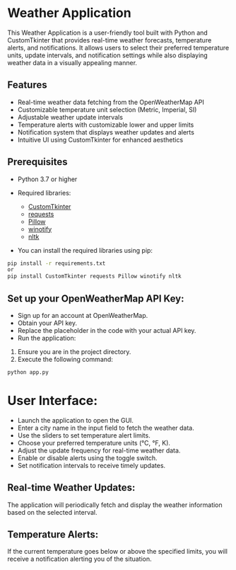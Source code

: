 # Weather Application

This Weather Application is a user-friendly tool built with Python and CustomTkinter that provides real-time weather forecasts, temperature alerts, and notifications. It allows users to select their preferred temperature units, update intervals, and notification settings while also displaying weather data in a visually appealing manner.

## Features

- Real-time weather data fetching from the OpenWeatherMap API
- Customizable temperature unit selection (Metric, Imperial, SI)
- Adjustable weather update intervals
- Temperature alerts with customizable lower and upper limits
- Notification system that displays weather updates and alerts
- Intuitive UI using CustomTkinter for enhanced aesthetics

## Prerequisites

- Python 3.7 or higher
- Required libraries:
  - [CustomTkinter](https://github.com/TomSchimansky/CustomTkinter)
  - [requests](https://docs.python-requests.org/en/master/)
  - [Pillow](https://python-pillow.org/)
  - [winotify](https://pypi.org/project/winotify/)
  - [nltk](https://www.nltk.org/)

- You can install the required libraries using pip:

```bash
pip install -r requirements.txt
or
pip install CustomTkinter requests Pillow winotify nltk
```
## Set up your OpenWeatherMap API Key:

- Sign up for an account at OpenWeatherMap.
- Obtain your API key.
- Replace the placeholder in the code with your actual API key.
- Run the application:

1. Ensure you are in the project directory.
2. Execute the following command:
```bash
python app.py
```

# User Interface:
- Launch the application to open the GUI.
- Enter a city name in the input field to fetch the weather data.
- Use the sliders to set temperature alert limits.
- Choose your preferred temperature units (°C, °F, K).
- Adjust the update frequency for real-time weather data.
- Enable or disable alerts using the toggle switch.
- Set notification intervals to receive timely updates.
  
## Real-time Weather Updates:
The application will periodically fetch and display the weather information based on the selected interval.

## Temperature Alerts:
If the current temperature goes below or above the specified limits, you will receive a notification alerting you of the situation.
